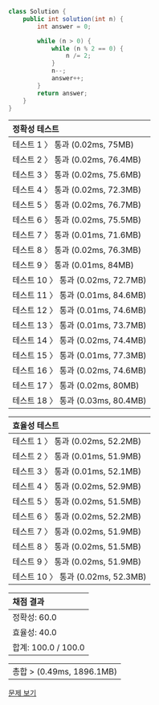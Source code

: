 ```java
class Solution {
    public int solution(int n) {
        int answer = 0;

        while (n > 0) {
            while (n % 2 == 0) {
                n /= 2;
            }
            n--;
            answer++;
        }
        return answer;
    }
}
```
 | 정확성 테스트 |
 |  :-  |
 | 테스트 1 〉 통과 (0.02ms, 75MB) |
 | 테스트 2 〉 통과 (0.02ms, 76.4MB) |
 | 테스트 3 〉 통과 (0.02ms, 75.6MB) |
 | 테스트 4 〉 통과 (0.02ms, 72.3MB) |
 | 테스트 5 〉 통과 (0.02ms, 76.7MB) |
 | 테스트 6 〉 통과 (0.02ms, 75.5MB) |
 | 테스트 7 〉 통과 (0.01ms, 71.6MB) |
 | 테스트 8 〉 통과 (0.02ms, 76.3MB) |
 | 테스트 9 〉 통과 (0.01ms, 84MB) |
 | 테스트 10 〉 통과 (0.02ms, 72.7MB) |
 | 테스트 11 〉 통과 (0.01ms, 84.6MB) |
 | 테스트 12 〉 통과 (0.01ms, 74.6MB) |
 | 테스트 13 〉 통과 (0.01ms, 73.7MB) |
 | 테스트 14 〉 통과 (0.02ms, 74.4MB) |
 | 테스트 15 〉 통과 (0.01ms, 77.3MB) |
 | 테스트 16 〉 통과 (0.02ms, 74.6MB) |
 | 테스트 17 〉 통과 (0.02ms, 80MB) |
 | 테스트 18 〉 통과 (0.03ms, 80.4MB) |

 | 효율성 테스트 |
 | :- |
 | 테스트 1 〉 통과 (0.02ms, 52.2MB) |
 | 테스트 2 〉 통과 (0.01ms, 51.9MB) |
 | 테스트 3 〉 통과 (0.01ms, 52.1MB) |
 | 테스트 4 〉 통과 (0.02ms, 52.9MB) |
 | 테스트 5 〉 통과 (0.02ms, 51.5MB) |
 | 테스트 6 〉 통과 (0.02ms, 52.2MB) |
 | 테스트 7 〉 통과 (0.02ms, 51.9MB) |
 | 테스트 8 〉 통과 (0.02ms, 51.5MB) |
 | 테스트 9 〉 통과 (0.02ms, 51.9MB) |
 | 테스트 10 〉 통과 (0.02ms, 52.3MB) |

 | 채점 결과 |
 | :- |
 | 정확성: 60.0 |
 | 효율성: 40.0 |
 | 합계: 100.0 / 100.0 |

 ||
 | :- |
 | 총합 > (0.49ms, 1896.1MB) |

[문제 보기](https://programmers.co.kr/learn/courses/30/lessons/12980?language=java)